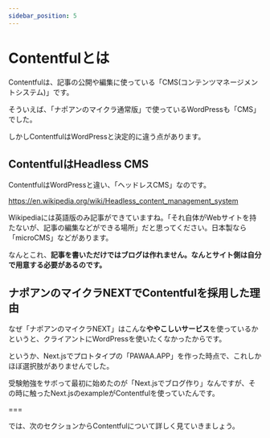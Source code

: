 ```yaml
---
sidebar_position: 5
---
```


# Contentfulとは

Contentfulは、記事の公開や編集に使っている「CMS(コンテンツマネージメントシステム)」です。

そういえば、「ナポアンのマイクラ通常版」で使っているWordPressも「CMS」でした。

しかしContentfulはWordPressと決定的に違う点があります。

## ContentfulはHeadless CMS

ContentfulはWordPressと違い、「ヘッドレスCMS」なのです。

https://en.wikipedia.org/wiki/Headless_content_management_system

Wikipediaには英語版のみ記事ができていますね。「それ自体がWebサイトを持たないが、記事の編集などができる場所」だと思ってください。日本製なら「microCMS」などがあります。

なんとこれ、**記事を書いただけではブログは作れません。**なんと**サイト側は自分で用意する必要があるのです。**

## ナポアンのマイクラNEXTでContentfulを採用した理由

なぜ「ナポアンのマイクラNEXT」はこんな**ややこしいサービス**を使っているかというと、クライアントにWordPressを使いたくなかったからです。

というか、Next.jsでプロトタイプの「PAWAA.APP」を作った時点で、これしかほぼ選択肢がありませんでした。

受験勉強をサボって最初に始めたのが「Next.jsでブログ作り」なんですが、その時に触ったNext.jsのexampleがContentfulを使っていたんです。

===

では、次のセクションからContentfulについて詳しく見ていきましょう。
